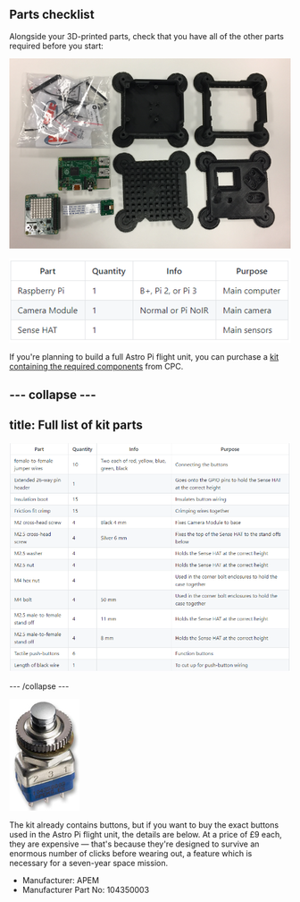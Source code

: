 ## Parts checklist

Alongside your 3D-printed parts, check that you have all of the other parts required before you start:

![All required components](images/all-components.png)

![Pi requirements](images/pi-table.png)

If you're planning to build a full Astro Pi flight unit, you can purchase a [kit containing the required components](http://cpc.farnell.com/ucreate/uc-apk-comp1/astro-pi-component-kit-budget/dp/SC14158) from CPC.

--- collapse ---
---
title: Full list of kit parts
---
![Parts table](images/parts-table.png)

--- /collapse ---

![Astro Pi actual button](images/apem.jpg)

The kit already contains buttons, but if you want to buy the exact buttons used in the Astro Pi flight unit, the details are below. At a price of £9 each, they are expensive — that's because they're designed to survive an enormous number of clicks before wearing out, a feature which is necessary for a seven-year space mission.

- Manufacturer: APEM
- Manufacturer Part No: 104350003
